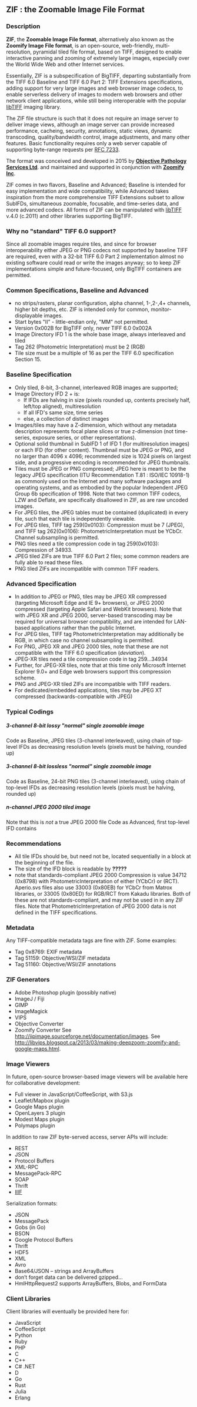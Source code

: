 ## ZIF : the Zoomable Image File Format

### Description
**ZIF**, the **Zoomable Image File format**, alternatively also known as the **Zoomify Image File format**, is an open-source, web-friendly, multi-resolution, pyramidal tiled file format, based on TIFF, designed to enable interactive panning and zooming of extremely large images, especially over the World Wide Web and other Internet services.

Essentially, ZIF is a subspecification of BigTIFF, departing substantially from the TIFF 6.0 Baseline and TIFF 6.0 Part 2: TIFF Extensions specifications, adding support for very large images and web browser image codecs, to enable serverless delivery of images to modern web browsers and other network client applications, while still being interoperable with the popular [libTIFF](http://simplesystems.org/libtiff) imaging library.

The ZIF file structure is such that it does not require an image server to deliver image views, although an image server can provide increased performance, cacheing, security, annotations, static views, dynamic transcoding, quality/bandwidth control, image adjustments, and many other features. Basic functionality requires only a web server capable of supporting byte-range requests per [RFC 7233](https://tools.ietf.org/html/rfc7233).

The format was conceived and developed in 2015 by [**Objective Pathology Services Ltd**](http://www.objectivepathology.com). and maintained and supported in conjunction with [**Zoomify Inc**](http://zoomify.com).

ZIF comes in two flavors, Baseline and Advanced; Baseline is intended for easy implementation and wide compatibility, while Advanced takes inspiration from the more comprehensive TIFF Extensions subset to allow SubIFDs, simultaneous zoomable, focusable, and time-series data, and more advanced codecs. All forms of ZIF can be manipulated with [libTIFF](http://simplesystems.org/libtiff) v.4.0 (c.2011) and other libraries supporting BigTIFF.

### Why no "standard" TIFF 6.0 support?
Since all zoomable images require tiles, and since for browser interoperability either JPEG or PNG codecs not supported by baseline TIFF are required, even with a 32-bit TIFF 6.0 Part 2 implementation almost no existing software could read or write the images anyway; so to keep ZIF implementations simple and future-focused, only BigTIFF containers are permitted.

###  Common Specifications, Baseline and Advanced
- no strips/rasters, planar configuration, alpha channel, 1-,2-,4+ channels, higher bit depths, etc. ZIF is intended only for common, monitor-displayable images.
- Start bytes "II" - little-endian only, "MM" not permitted.
- Version 0x002B for BigTIFF only, never TIFF 6.0 0x002A
- Image Directory IFD 1 is the whole base image, always interleaved and tiled
- Tag 262 (Photometric Interpretation) must be 2 (RGB)
- Tile size must be a multiple of 16 as per the TIFF 6.0 specification Section 15.

### Baseline Specification
* Only tiled, 8-bit, 3-channel, interleaved RGB images are supported; 
* Image Directory IFD 2 + is:
  * If IFDs are halving in size (pixels rounded up, contents precisely half, left/top aligned), multiresolution
  * If all IFD's same size, time series
  * else, a collection of distinct images
* Images/tiles may have a Z-dimension, which without any metadata description represents focal plane slices or true z-dimension (not time-series, exposure series, or other representations).
* Optional solid thumbnail in SubIFD 1 of IFD 1 (for multiresolution images) or each IFD (for other content). Thumbnail must be JPEG or PNG, and no larger than 4096 x 4096; recommended size is 1024 pixels on largest side, and a progressive encoding is recommended for JPEG thumbnails.
* Tiles must be JPEG or PNG compressed; JPEG here is meant to be the legacy JPEG specification (ITU Recommendation T.81 : ISO/IEC 10918-1) as commonly used on the Internet and many software packages and operating systems, and as embodied by the popular Independent JPEG Group 6b specification of 1998. Note that two common TIFF codecs, LZW and Deflate, are specifically disallowed in ZIF, as are raw uncoded images.
* For JPEG tiles, the JPEG tables must be contained (duplicated) in every tile, such that each tile is independently viewable.
* For JPEG tiles, TIFF tag 259(0x0103): Compression must be 7 (JPEG), and TIFF tag 262(0x0106): PhotometricInterpretation must be YCbCr. Channel subsampling is permitted.
* PNG tiles need a tile compression code in tag 259(0x0103): Compression of 34933.
* JPEG tiled ZIFs are true TIFF 6.0 Part 2 files; some common readers are fully able to read these files.
* PNG tiled ZIFs are incompatible with common TIFF readers.

### Advanced Specification
- In addition to JPEG or PNG, tiles may be JPEG XR compressed (targeting Microsoft Edge and IE 9+ browsers), or JPEG 2000 compressed (targeting Apple Safari and WebKit browsers). Note that with JPEG XR and JPEG 2000, server-based transcoding may be required for universal browser compatibility, and are intended for LAN-based applications rather than the public Internet.
- For JPEG tiles, TIFF tag PhotometricInterpretation may additionally be RGB, in which case no channel subsampling is permitted.
- For PNG, JPEG XR and JPEG 2000 tiles, note that these are not compatible with the TIFF 6.0 specification (*deviation*).
- JPEG-XR tiles need a tile compression code in tag 259...34934
- Further, for JPEG-XR tiles, note that at this time only Microsoft Internet Explorer 9.0+ and Edge web browsers support this compression scheme.
- PNG and JPEG-XR tiled ZIFs are incompatible with TIFF readers.
- For dedicated/embedded applications, tiles may be JPEG XT compressed (backwards-compatible with JPEG)

### Typical Codings
##### 3-channel 8-bit lossy "normal" single zoomable image
Code as Baseline, JPEG tiles (3-channel interleaved), using chain of top-level IFDs as decreasing resolution levels (pixels must be halving, rounded up)
##### 3-channel 8-bit lossless "normal" single zoomable image
Code as Baseline, 24-bit PNG tiles (3-channel interleaved), using chain of top-level IFDs as decreasing resolution levels (pixels must be halving, rounded up)
##### n-channel JPEG 2000 tiled image
Note that this is *not* a true JPEG 2000 file
Code as Advanced, first top-level IFD contains 

### Recommendations
- All tile IFDs should be, but need not be, located sequentially in a block at the beginning of the file.
- The size of the IFD block is readable by **?????**
- note that standards-compliant JPEG 2000 Compression is value 34712 (0x8798) with PhotometricInterpretation of either (YCbCr) or (RCT). Aperio.svs files also use 33003 (0x80EB) for YCbCr from Matrox libraries, or 33005 (0x80ED) for RGB/RCT from Kakadu libraries. Both of these are not standards-compliant, and may not be used in in any ZIF files. Note that PhotometricInterpretation of JPEG 2000 data is not defined in the TIFF specifications.

### Metadata
Any TIFF-compatible metadata tags are fine with ZIF. Some examples:
- Tag 0x8769: EXIF metadata
- Tag 51159: Objective/WSI/ZIF metadata
- Tag 51160: Objective/WSI/ZIF annotations

### ZIF Generators
* Adobe Photoshop plugin (possibly native)
* ImageJ / Fiji
* GIMP
* ImageMagick
* VIPS
* Objective Converter
* Zoomify Converter
See http://iipimage.sourceforge.net/documentation/images.
See http://libvips.blogspot.ca/2013/03/making-deepzoom-zoomify-and-google-maps.html.

### Image Viewers
In future, open-source browser-based image viewers will be available here for collaborative development:
* Full viewer in JavaScript/CoffeeScript, with S3.js
* Leaflet/Mapbox plugin
* Google Maps plugin
* OpenLayers 3 plugin
* Modest Maps plugin
* Polymaps plugin

In addition to raw ZIF byte-served access, server APIs will include:
* REST
* JSON
* Protocol Buffers
* XML-RPC
* MessagePack-RPC
* SOAP
* Thrift
* [IIIF](http://iiif.io)

Serialization formats:
* JSON
* MessagePack
* Gobs (in Go)
* BSON
* Google Protocol Buffers
* Thrift
* HDF5
* XML
* Avro
* Base64/JSON – strings and ArrayBuffers
* don’t forget data can be delivered gzipped…
* HmlHttpRequest2 supports ArrayBuffers, Blobs, and FormData


### Client Libraries
Client libraries will eventually be provided here for:
* JavaScript
* CoffeeScript
* Python
* Ruby
* PHP
* C
* C++
* C# .NET
* D
* Go
* Rust
* Julia
* Erlang
